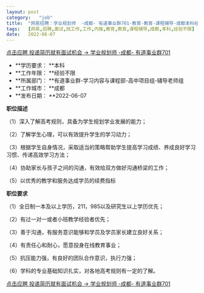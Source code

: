 ```yaml
---
layout:	post
category:	"job"
title:	"网易招聘：学业规划师  -成都- 有道事业群701-教育-教育-课程辅导-成都本科经验不限"
tags:	[网易,招聘,面试,找工作,工作,内推,教育,教育,课程辅导,成都,本科,经验不限]
date:	2022-06-07
---
```


[点击应聘 投递简历就有面试机会 ->  学业规划师  -成都- 有道事业群701](http://mobile.bole.netease.com/bole/boleDetail?id=40631&employeeId=346f03c3cda5f04c&key=all)



- **学历要求： **本科
- **工作年限： **经验不限
- **所属部门： **有道事业群-学习内容与课程部-高中项目组-辅导老师组
- **工作城市： **成都
- **发布日期： **2022-06-07



**职位描述**

（1）深入了解高考规则，具备为学生规划学业发展的能力；

（2）了解学生心理，可以有效提升学生的学习动力；

（3）根据学生自身情况，采取适当的策略帮助学生提高学习成绩、养成良好学习习惯、传递高效学习方法；

（4）协助家长与孩子之间的沟通，有效给双方做好沟通桥梁的工作；

（5）以优秀的教学和服务达成学员的续费指标



**职位要求**

（1）全日制一本及以上学历，211，985以及研究生以上学历优先；

（2）有过一对一或者小班教学经验者优先；

（3）善于沟通，有服务意识能够和学员及学员家长建立良好关系；

（4）有责任心和耐心，愿意投身在线教育事业；

（5）抗压能力强，有良好的团队合作意识，执行力强；

（6）学科的专业基础知识扎实，对各地高考规则有一定的了解。



[点击应聘 投递简历就有面试机会 ->  学业规划师  -成都- 有道事业群701](http://mobile.bole.netease.com/bole/boleDetail?id=40631&employeeId=346f03c3cda5f04c&key=all)